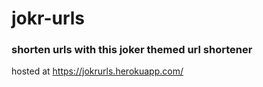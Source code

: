 # jokr-urls

### shorten urls with this joker themed url shortener

hosted at https://jokrurls.herokuapp.com/

